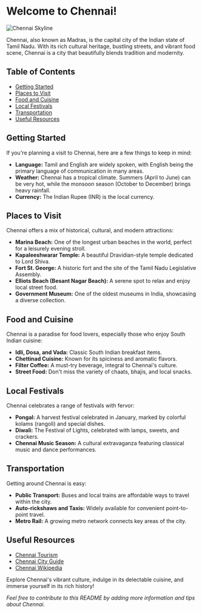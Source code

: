 # Welcome to Chennai!

![Chennai Skyline](chennai_skyline.jpg)

Chennai, also known as Madras, is the capital city of the Indian state of Tamil Nadu. With its rich cultural heritage, bustling streets, and vibrant food scene, Chennai is a city that beautifully blends tradition and modernity.

## Table of Contents

- [Getting Started](#getting-started)
- [Places to Visit](#places-to-visit)
- [Food and Cuisine](#food-and-cuisine)
- [Local Festivals](#local-festivals)
- [Transportation](#transportation)
- [Useful Resources](#useful-resources)

## Getting Started

If you're planning a visit to Chennai, here are a few things to keep in mind:

- **Language:** Tamil and English are widely spoken, with English being the primary language of communication in many areas.
- **Weather:** Chennai has a tropical climate. Summers (April to June) can be very hot, while the monsoon season (October to December) brings heavy rainfall.
- **Currency:** The Indian Rupee (INR) is the local currency.

## Places to Visit

Chennai offers a mix of historical, cultural, and modern attractions:

- **Marina Beach:** One of the longest urban beaches in the world, perfect for a leisurely evening stroll.
- **Kapaleeshwarar Temple:** A beautiful Dravidian-style temple dedicated to Lord Shiva.
- **Fort St. George:** A historic fort and the site of the Tamil Nadu Legislative Assembly.
- **Elliots Beach (Besant Nagar Beach):** A serene spot to relax and enjoy local street food.
- **Government Museum:** One of the oldest museums in India, showcasing a diverse collection.

## Food and Cuisine

Chennai is a paradise for food lovers, especially those who enjoy South Indian cuisine:

- **Idli, Dosa, and Vada:** Classic South Indian breakfast items.
- **Chettinad Cuisine:** Known for its spiciness and aromatic flavors.
- **Filter Coffee:** A must-try beverage, integral to Chennai's culture.
- **Street Food:** Don't miss the variety of chaats, bhajis, and local snacks.

## Local Festivals

Chennai celebrates a range of festivals with fervor:

- **Pongal:** A harvest festival celebrated in January, marked by colorful kolams (rangoli) and special dishes.
- **Diwali:** The Festival of Lights, celebrated with lamps, sweets, and crackers.
- **Chennai Music Season:** A cultural extravaganza featuring classical music and dance performances.

## Transportation

Getting around Chennai is easy:

- **Public Transport:** Buses and local trains are affordable ways to travel within the city.
- **Auto-rickshaws and Taxis:** Widely available for convenient point-to-point travel.
- **Metro Rail:** A growing metro network connects key areas of the city.

## Useful Resources

- [Chennai Tourism](https://www.tourismchennai.com/)
- [Chennai City Guide](https://www.lonelyplanet.com/india/tamil-nadu/chennai-madras)
- [Chennai Wikipedia](https://en.wikipedia.org/wiki/Chennai)

Explore Chennai's vibrant culture, indulge in its delectable cuisine, and immerse yourself in its rich history!

*Feel free to contribute to this README by adding more information and tips about Chennai.*
